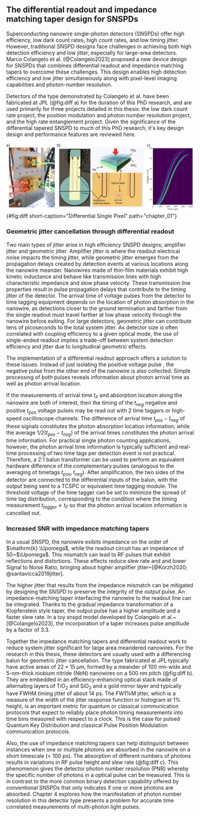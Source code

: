 ## The differential readout and impedance matching taper design for SNSPDs

Superconducting nanowire single-photon detectors (SNSPDs) offer high efficiency, low dark count rates, high count rates, and low timing jitter. However, traditional SNSPD designs face challenges in achieving both high detection efficiency and low jitter, especially for large-area detectors. Marco Colangelo et al. [@Colangelo2023] proposed a new device design for SNSPDs that combines differential readout and impedance matching tapers to overcome these challenges. This design enables high detection efficiency and low jitter simultaneously along with pixel-level imaging capabilities and photon-number resolution.

Detectors of the type demonstrated by Colangelo et al. have been fabricated at JPL (@fig:diff a) for the duration of this PhD research, and are used primarily for three projects detailed in this thesis: the low dark count rate project, the position modulation and photon number resolution project, and the high rate entanglement project. Given the significance of the differential tapered SNSPD to much of this PhD research, it's key design design and performance features are reviewed here. 

![**Differential Single Pixel** a) Two packaged differential single pixel detectors. Coupled fibers highlighted in gree, differential SMA readout highlighted in red b) Magnified images of the detector lolipop-shape waver, highlighting where the tapers and efficiency-enhansing optical stack are located <span style="color: orange">image source?</span> c) Integrated 2D histogram showing different heights and shapes of RF pulse rising edge in response to incident multi-photon optical pulses.](./figs/diff_light.png){#fig:diff short-caption="Differential Single Pixel" path="chapter_01"}

### Geometric jitter cancellation through differential readout

Two main types of jitter arise in high efficiency SNSPD designs; amplifier jitter and geometric jitter. Amplifier jitter is where the readout electrical noise impacts the timing jitter, while geometric jitter emerges from the propagation delays created by detection events at various locations along the nanowire meander. Nanowires made of thin-film materials exhibit high kinetic inductance and behave like transmission lines with high characteristic impedance and slow phase velocity. These transmission line properties result in pulse propagation delays that contribute to the timing jitter of the detector.  The arrival time of voltage pulses from the detector to time tagging equipment depends on the location of photon absorption in the nanowire, as detections closer to the ground termination and farther from the single readout must travel farther at low phase velocity through the nanowire before exiting. For large detectors, geometric jitter can contribute tens of picoseconds to the total system jitter. As detector size is often correlated with coupling efficiency to a given optical mode, the use of single-ended readout implies a trade-off between system detection efficiency and jitter due to longitudinal geometric effects.

The implementation of a differential readout approach offers a solution to these issues. Instead of just isolating the positive voltage pulse , the negative pulse from the other end of the nanowire is also collected. Simple processing of both pulses reveals information about photon arrival time as well as photon arrival location. 

If the measurements of arrival time $t_F$ and absorption location along the nanowire are both of interest, then the timing of the  $t_{neg}$ negative and positive $t_{pos}$ voltage pulses may be read out with 2 time taggers or high-speed oscilloscope channels. The difference of arrival time $t_{pos} - t_{neg}$ of these signals constitutes the photon absorption location information, while the average $1/2(t_{pos} - t_{neg})$ of the arrival times constitutes the photon arrival time information. For practical single photon counting applications, however, the photon arrival time information is typically sufficient and real-time processing of two time tags per detection event is not practical. Therefore, a 2:1 balun transformer can be used to perform an equivalent hardware difference of the complementary pulses (analogous to the averaging of timetags $t_{pos}, t_{neg}$). After amplification, the two sides of the detector are connected to the differential inputs of the balun, with the output being sent to a TCSPC or equivalent time tagging module. The threshold voltage of the time tagger can be set to minimize the spread of time tag distribution, corresponding to the condition where the timing measurement $t_{tagger} \approx t_F$ so that the photon arrival location information is cancelled out. 

### Increased SNR with impedance matching tapers

In a usual SNSPD, the nanowire exibits impedance on the order of $\mathrm{k} \Upomega$, while the readout circuit has an impedance of 50~$\Upomega$. This mismatch can lead to RF pulses that exhibit reflections and distortions. These effects reduce slew rate and and lower Signal to Noise Ratio, bringing about higher amplifier jitter~[@Korzh2020; @santavicca2019jitter].

The higher jitter that results from the impedance mismatch can be mitigated by designing the SNSPD to preserve the integrity of the output pulse. An impedance-matching taper interfacing the nanowire to the readout line can be integrated. Thanks to the gradual impedance transformation of a Klopfenstein style taper, the output pulse has a higher amplitude and a faster slew rate. In a toy snspd model developed by Colangelo et al.~[@Colangelo2023], the incorporation of a taper increases pulse amplitude by a factor of 3.3. 


Together the impedance matching tapers and differential readout work to reduce system jitter significant for large area meandered nanowires. For the research in this thesis, these detectors are usually used with a differencing balun for geometric jitter cancellation. The type fabricated at JPL  typically have active areas of $22 \times 15  \ \mathrm{\upmu m}$, formed by a meander of 100 nm-wide and 5-nm-thick niobium nitride (NbN) nanowires on a 500 nm pitch (@fig:diff b). They are embedded in an efficiency-enhancing optical stack made of alternating layers of TiO$_2$ and SiO$_2$ and a gold mirror layer and typically have FWHM timing jitter of about 14 ps. The FW1%M jitter, which is a measure of the width of the jitter response function or histogram at 1% height, is an important metric for quantum or classical communication protocols that expect to reliably place photon timing measurements into time bins measured with respect to a clock. This is the case for pulsed Quantum Key Distribution and classical Pulse Position Modulation communication protocols. 

Also, the use of impedance matching tapers can help distinguish between instances when one or multiple photons are absorbed in the nanowire on a short timescale (< 100 ps). The absorption of different numbers of photons results in variations in RF pulse height and slew rate (@fig:diff c). This phenomenon gives the detector photon number resolution (PNR) whereby the specific number of photons in a optical pulse can be measured. This is in contrast to the more common binary detection capability offered by conventional SNSPDs that only indicates if one or more photons are absorbed. Chapter 4 explores how the manifestation of photon number resolution in this detector type presents a problem for accurate time correlated measurements of multi-photon light pulses. 



